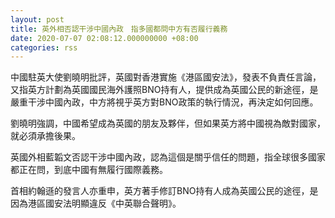 ```yaml
---
layout: post
title: 英外相否認干涉中國內政　指多國都問中方有否履行義務
date: 2020-07-07 02:08:12.000000000 +08:00
categories: rss
---
```


中國駐英大使劉曉明批評，英國對香港實施《港區國安法》，發表不負責任言論，又指英方計劃為英國國民海外護照BNO持有人，提供成為英國公民的新途徑，是嚴重干涉中國內政，中方將視乎英方對BNO政策的執行情況，再決定如何回應。

劉曉明強調，中國希望成為英國的朋友及夥伴，但如果英方將中國視為敵對國家，就必須承擔後果。

英國外相藍韜文否認干涉中國內政，認為這個是關乎信任的問題，指全球很多國家都正在問，到底中國有無履行國際義務。

首相約翰遜的發言人亦重申，英方著手修訂BNO持有人成為英國公民的途徑，是因為港區國安法明顯違反《中英聯合聲明》。
